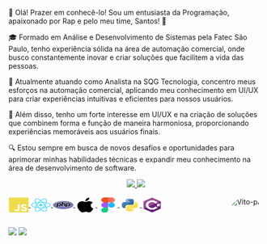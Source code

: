 👋 Olá! Prazer em conhecê-lo! Sou um entusiasta da Programação, apaixonado por Rap e pelo meu time, Santos! 🚀

🎓 Formado em Análise e Desenvolvimento de Sistemas pela Fatec São Paulo, tenho experiência sólida na área de automação comercial, onde busco constantemente inovar e criar soluções que facilitem a vida das pessoas.

💼 Atualmente atuando como Analista na SQG Tecnologia, concentro meus esforços na automação comercial, aplicando meu conhecimento em UI/UX para criar experiências intuitivas e eficientes para nossos usuários.

🎨 Além disso, tenho um forte interesse em UI/UX e na criação de soluções que combinem forma e função de maneira harmoniosa, proporcionando experiências memoráveis aos usuários finais.

🔍 Estou sempre em busca de novos desafios e oportunidades para aprimorar minhas habilidades técnicas e expandir meu conhecimento na área de desenvolvimento de software.

<div align="center">
  <a href="https://github.com/Victor2752">
  <img height="180em" src="https://github-readme-stats.vercel.app/api?username=Victor2752&show_icons=true&theme=tokyonight&include_all_commits=true&count_private=true"/>
  <img height="180em" src="https://github-readme-stats.vercel.app/api/top-langs/?username=Victor2752&layout=compact&langs_count=7&theme=tokyonight"/>
</div>
<div style="display: inline_block"><br>
  <img align="center" alt="Vito-Js" height="30" width="40" src="https://raw.githubusercontent.com/devicons/devicon/master/icons/javascript/javascript-plain.svg">
  <!-- <img align="center" alt="Rafa-Ts" height="30" width="40" src="https://raw.githubusercontent.com/devicons/devicon/master/icons/typescript/typescript-plain.svg"> -->
  <img align="center" alt="Vito-React" height="30" width="40" src="https://raw.githubusercontent.com/devicons/devicon/master/icons/react/react-original.svg">
  <img align="center" alt="Vito-PHP" height="30" width="40" src="https://raw.githubusercontent.com/devicons/devicon/master/icons/php/php-original.svg">
  <img align="center" alt="Vito-Apple" height="30" width="40" src="https://raw.githubusercontent.com/devicons/devicon/master/icons/apple/apple-original.svg">
  <img align="center" alt="Vito-Figma" height="30" width="40" src="https://raw.githubusercontent.com/devicons/devicon/master/icons/figma/figma-original.svg">
  <img align="center" alt="Vito-Python" height="30" width="40" src="https://raw.githubusercontent.com/devicons/devicon/master/icons/python/python-original.svg">
  <img align="center" alt="Vito-Csharp" height="30" width="40" src="https://raw.githubusercontent.com/devicons/devicon/master/icons/csharp/csharp-original.svg">
  <img align="right" alt="Vito-pic" height="150" style="border-radius:50px;" src="https://media.giphy.com/media/zk3ASxsFuNJDzOF99s/giphy.gif">
</div>

 ##

<div>
  <a href = "mailto:victor2752@hotmail.com"><img src="https://img.shields.io/badge/Hotmail-0078D4?style=for-the-badge&logo=microsoft-outlook&logoColor=white" target="_blank"></a>
  <a href="https://www.linkedin.com/in/victor2752" target="_blank"><img src="https://img.shields.io/badge/-LinkedIn-%230077B5?style=for-the-badge&logo=linkedin&logoColor=white" target="_blank"></a> 
</div>
